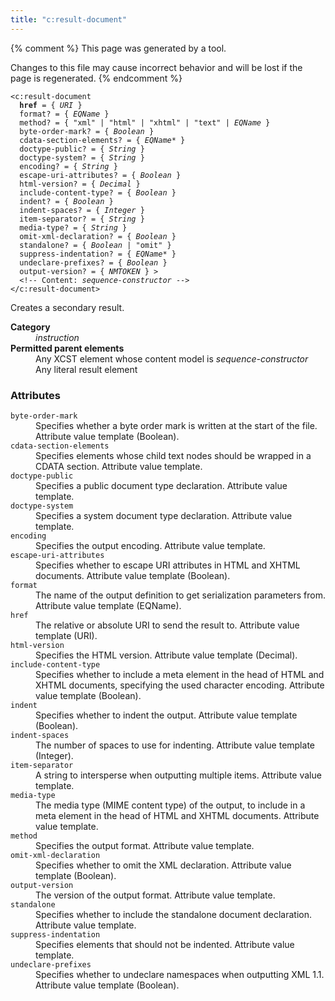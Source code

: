 ```yaml
---
title: "c:result-document"
---
```


{% comment %}
This page was generated by a tool.

Changes to this file may cause incorrect behavior and will be lost if
the page is regenerated.
{% endcomment %}

<div class="language-xml highlighter-rouge"><pre class="highlight element-syntax"><code><span class="nt">&lt;c:result-document</span>
  <b>href</b> = { <i>URI</i> }
  <span>format</span>? = { <i title="An EQName. Unprefixed QNames are in the null namespace.">EQName</i> }
  <span>method</span>? = { <span><span class="s">"xml"</span> | <span class="s">"html"</span> | <span class="s">"xhtml"</span> | <span class="s">"text"</span> | <i title="An EQName. Unprefixed QNames are in the null namespace.">EQName</i></span> }
  <span>byte-order-mark</span>? = { <i title="One of the values &#34;yes&#34;, &#34;no&#34;, &#34;true&#34;, &#34;false&#34;, &#34;1&#34; or &#34;0&#34;.">Boolean</i> }
  <span>cdata-section-elements</span>? = { <span><i title="An EQName. Unprefixed QNames are in the default namespace.">EQName</i>*</span> }
  <span>doctype-public</span>? = { <i>String</i> }
  <span>doctype-system</span>? = { <i>String</i> }
  <span>encoding</span>? = { <i>String</i> }
  <span>escape-uri-attributes</span>? = { <i title="One of the values &#34;yes&#34;, &#34;no&#34;, &#34;true&#34;, &#34;false&#34;, &#34;1&#34; or &#34;0&#34;.">Boolean</i> }
  <span>html-version</span>? = { <i>Decimal</i> }
  <span>include-content-type</span>? = { <i title="One of the values &#34;yes&#34;, &#34;no&#34;, &#34;true&#34;, &#34;false&#34;, &#34;1&#34; or &#34;0&#34;.">Boolean</i> }
  <span>indent</span>? = { <i title="One of the values &#34;yes&#34;, &#34;no&#34;, &#34;true&#34;, &#34;false&#34;, &#34;1&#34; or &#34;0&#34;.">Boolean</i> }
  <span>indent-spaces</span>? = { <i>Integer</i> }
  <span>item-separator</span>? = { <i>String</i> }
  <span>media-type</span>? = { <i>String</i> }
  <span>omit-xml-declaration</span>? = { <i title="One of the values &#34;yes&#34;, &#34;no&#34;, &#34;true&#34;, &#34;false&#34;, &#34;1&#34; or &#34;0&#34;.">Boolean</i> }
  <span>standalone</span>? = { <span><i title="One of the values &#34;yes&#34;, &#34;no&#34;, &#34;true&#34;, &#34;false&#34;, &#34;1&#34; or &#34;0&#34;.">Boolean</i> | <span class="s">"omit"</span></span> }
  <span>suppress-indentation</span>? = { <span><i title="An EQName. Unprefixed QNames are in the default namespace.">EQName</i>*</span> }
  <span>undeclare-prefixes</span>? = { <i title="One of the values &#34;yes&#34;, &#34;no&#34;, &#34;true&#34;, &#34;false&#34;, &#34;1&#34; or &#34;0&#34;.">Boolean</i> }
  <span>output-version</span>? = { <i>NMTOKEN</i> } &gt;
  &lt;!-- Content: <i>sequence-constructor</i> --&gt;
<span class="nt">&lt;/c:result-document&gt;</span></code></pre></div>
<p>Creates a secondary result.</p>
<dl>
   <dt><b>Category</b></dt>
   <dd><i>instruction</i></dd>
   <dt><b>Permitted parent elements</b></dt>
   <dd>Any XCST element whose content model is <i>sequence-constructor</i></dd>
   <dd>Any literal result element</dd>
</dl>
<h3>Attributes</h3>
<dl>
   <dt><code>byte-order-mark</code></dt>
   <dd>Specifies whether a byte order mark is written at the start of the file. Attribute
      value template (Boolean).
   </dd>
   <dt><code>cdata-section-elements</code></dt>
   <dd>Specifies elements whose child text nodes should be wrapped in a CDATA section. Attribute
      value template.
   </dd>
   <dt><code>doctype-public</code></dt>
   <dd>Specifies a public document type declaration. Attribute value template.</dd>
   <dt><code>doctype-system</code></dt>
   <dd>Specifies a system document type declaration. Attribute value template.</dd>
   <dt><code>encoding</code></dt>
   <dd>Specifies the output encoding. Attribute value template.</dd>
   <dt><code>escape-uri-attributes</code></dt>
   <dd>Specifies whether to escape URI attributes in HTML and XHTML documents. Attribute
      value template (Boolean).
   </dd>
   <dt><code>format</code></dt>
   <dd>The name of the output definition to get serialization parameters from. Attribute
      value template (EQName).
   </dd>
   <dt><code>href</code></dt>
   <dd>The relative or absolute URI to send the result to. Attribute value template (URI).</dd>
   <dt><code>html-version</code></dt>
   <dd>Specifies the HTML version. Attribute value template (Decimal).</dd>
   <dt><code>include-content-type</code></dt>
   <dd>Specifies whether to include a meta element in the head of HTML and XHTML documents,
      specifying the used character encoding. Attribute value template (Boolean).
   </dd>
   <dt><code>indent</code></dt>
   <dd>Specifies whether to indent the output. Attribute value template (Boolean).</dd>
   <dt><code>indent-spaces</code></dt>
   <dd>The number of spaces to use for indenting. Attribute value template (Integer).</dd>
   <dt><code>item-separator</code></dt>
   <dd>A string to intersperse when outputting multiple items. Attribute value template.</dd>
   <dt><code>media-type</code></dt>
   <dd>The media type (MIME content type) of the output, to include in a meta element in
      the head of HTML and XHTML documents. Attribute value template.
   </dd>
   <dt><code>method</code></dt>
   <dd>Specifies the output format. Attribute value template.</dd>
   <dt><code>omit-xml-declaration</code></dt>
   <dd>Specifies whether to omit the XML declaration. Attribute value template (Boolean).</dd>
   <dt><code>output-version</code></dt>
   <dd>The version of the output format. Attribute value template.</dd>
   <dt><code>standalone</code></dt>
   <dd>Specifies whether to include the standalone document declaration. Attribute value
      template.
   </dd>
   <dt><code>suppress-indentation</code></dt>
   <dd>Specifies elements that should not be indented. Attribute value template.</dd>
   <dt><code>undeclare-prefixes</code></dt>
   <dd>Specifies whether to undeclare namespaces when outputting XML 1.1. Attribute value
      template (Boolean).
   </dd>
</dl>